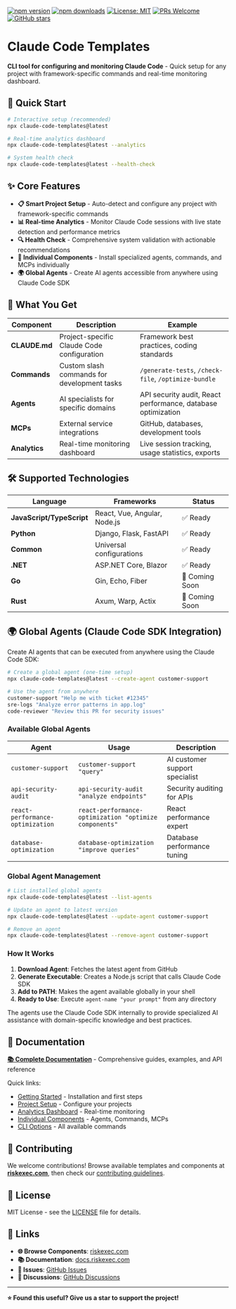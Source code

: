 [![npm version](https://img.shields.io/npm/v/claude-code-templates.svg)](https://www.npmjs.com/package/claude-code-templates)
[![npm downloads](https://img.shields.io/npm/dt/claude-code-templates.svg)](https://www.npmjs.com/package/claude-code-templates)
[![License: MIT](https://img.shields.io/badge/License-MIT-yellow.svg)](https://opensource.org/licenses/MIT)
[![PRs Welcome](https://img.shields.io/badge/PRs-welcome-brightgreen.svg)](https://github.com/davila7/claude-code-templates/blob/main/CONTRIBUTING.md)
[![GitHub stars](https://img.shields.io/github/stars/davila7/claude-code-templates.svg?style=social&label=Star)](https://github.com/davila7/claude-code-templates)

# Claude Code Templates

**CLI tool for configuring and monitoring Claude Code** - Quick setup for any project with framework-specific commands and real-time monitoring dashboard.

## 🚀 Quick Start

```bash
# Interactive setup (recommended)
npx claude-code-templates@latest

# Real-time analytics dashboard
npx claude-code-templates@latest --analytics

# System health check
npx claude-code-templates@latest --health-check
```

## ✨ Core Features

- **📋 Smart Project Setup** - Auto-detect and configure any project with framework-specific commands
- **📊 Real-time Analytics** - Monitor Claude Code sessions with live state detection and performance metrics
- **🔍 Health Check** - Comprehensive system validation with actionable recommendations
- **🧩 Individual Components** - Install specialized agents, commands, and MCPs individually
- **🌍 Global Agents** - Create AI agents accessible from anywhere using Claude Code SDK

## 🎯 What You Get

| Component | Description | Example |
|-----------|-------------|---------|
| **CLAUDE.md** | Project-specific Claude Code configuration | Framework best practices, coding standards |
| **Commands** | Custom slash commands for development tasks | `/generate-tests`, `/check-file`, `/optimize-bundle` |
| **Agents** | AI specialists for specific domains | API security audit, React performance, database optimization |
| **MCPs** | External service integrations | GitHub, databases, development tools |
| **Analytics** | Real-time monitoring dashboard | Live session tracking, usage statistics, exports |

## 🛠️ Supported Technologies

| Language | Frameworks | Status |
|----------|------------|---------|
| **JavaScript/TypeScript** | React, Vue, Angular, Node.js | ✅ Ready |
| **Python** | Django, Flask, FastAPI | ✅ Ready |
| **Common** | Universal configurations | ✅ Ready |
| **.NET** | ASP.NET Core, Blazor | ✅ Ready |
| **Go** | Gin, Echo, Fiber | 🚧 Coming Soon |
| **Rust** | Axum, Warp, Actix | 🚧 Coming Soon |

## 🌍 Global Agents (Claude Code SDK Integration)

Create AI agents that can be executed from anywhere using the Claude Code SDK:

```bash
# Create a global agent (one-time setup)
npx claude-code-templates@latest --create-agent customer-support

# Use the agent from anywhere
customer-support "Help me with ticket #12345"
sre-logs "Analyze error patterns in app.log"  
code-reviewer "Review this PR for security issues"
```

### Available Global Agents

| Agent | Usage | Description |
|-------|-------|-------------|
| `customer-support` | `customer-support "query"` | AI customer support specialist |
| `api-security-audit` | `api-security-audit "analyze endpoints"` | Security auditing for APIs |
| `react-performance-optimization` | `react-performance-optimization "optimize components"` | React performance expert |
| `database-optimization` | `database-optimization "improve queries"` | Database performance tuning |

### Global Agent Management

```bash
# List installed global agents
npx claude-code-templates@latest --list-agents

# Update an agent to latest version
npx claude-code-templates@latest --update-agent customer-support

# Remove an agent
npx claude-code-templates@latest --remove-agent customer-support
```

### How It Works

1. **Download Agent**: Fetches the latest agent from GitHub
2. **Generate Executable**: Creates a Node.js script that calls Claude Code SDK
3. **Add to PATH**: Makes the agent available globally in your shell
4. **Ready to Use**: Execute `agent-name "your prompt"` from any directory

The agents use the Claude Code SDK internally to provide specialized AI assistance with domain-specific knowledge and best practices.

## 📖 Documentation

**[📚 Complete Documentation](https://docs.riskexec.com/)** - Comprehensive guides, examples, and API reference

Quick links:
- [Getting Started](https://docs.riskexec.com/docs/intro) - Installation and first steps
- [Project Setup](https://docs.riskexec.com/docs/project-setup/interactive-setup) - Configure your projects
- [Analytics Dashboard](https://docs.riskexec.com/docs/analytics/overview) - Real-time monitoring
- [Individual Components](https://docs.riskexec.com/docs/components/overview) - Agents, Commands, MCPs
- [CLI Options](https://docs.riskexec.com/docs/cli-options) - All available commands

## 🤝 Contributing

We welcome contributions! Browse available templates and components at **[riskexec.com](https://riskexec.com)**, then check our [contributing guidelines](https://github.com/davila7/claude-code-templates/blob/main/CONTRIBUTING.md).

## 📄 License

MIT License - see the [LICENSE](LICENSE) file for details.

## 🔗 Links

- **🌐 Browse Components**: [riskexec.com](https://riskexec.com)
- **📚 Documentation**: [docs.riskexec.com](https://docs.riskexec.com)
- **🐛 Issues**: [GitHub Issues](https://github.com/davila7/claude-code-templates/issues)
- **💬 Discussions**: [GitHub Discussions](https://github.com/davila7/claude-code-templates/discussions)

---

**⭐ Found this useful? Give us a star to support the project!**